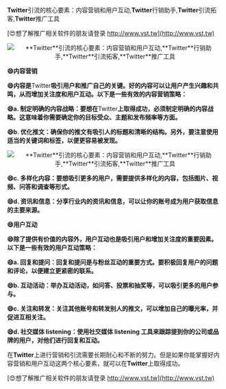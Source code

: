**Twitter**引流的核心要素：内容营销和用户互动,**Twitter**行销助手,**Twitter**引流拓客,**Twitter**推广工具

[😍想了解推广相关软件的朋友请登录 http://www.vst.tw](http://www.vst.tw)

 <center><img src="https://vst.tw/MP4/tuiguang/png/7.png" alt="**Twitter**引流的核心要素：内容营销和用户互动,**Twitter**行销助手,**Twitter**引流拓客,**Twitter**推广工具"></center>

**😄内容营销**

**😄内容是**Twitter**吸引用户和推广自己的关键。好的内容可以让用户产生兴趣和共鸣，从而增加关注度和用户互动。以下是一些有效的内容营销策略：**

**😄a. 制定明确的内容战略：要想在**Twitter**上取得成功，必须制定明确的内容战略。这意味着你需要确定你的目标受众、主题和发布频率等方面。**

**😄b. 优化推文：确保你的推文有吸引人的标题和清晰的结构。另外，要注意使用适当的关键词和标签，以便更容易被发现。**

 <center><img src="https://vst.tw/MP4/tuiguang/png/1.png" alt="**Twitter**引流的核心要素：内容营销和用户互动,**Twitter**行销助手,**Twitter**引流拓客,**Twitter**推广工具"></center>

**😄c. 多样化内容：要想吸引更多的用户，需要提供多样化的内容，包括图片、视频、问答和调查等形式。**

**😄d. 资讯和信息：分享行业内的资讯和信息，可以让你的账号成为用户获取信息的主要来源。**

**😄用户互动**

**😄除了提供有价值的内容外，用户互动也是吸引用户和增加关注度的重要因素。以下是一些有效的用户互动策略：**

**😄a. 回复和提问：回复和提问是与粉丝互动的重要方式。要积极回复用户的问题和评论，以便建立更紧密的联系。**

**😄b. 互动活动：举办互动活动，如问答、投票和抽奖等，可以吸引更多的用户参与。**

**😄c. 关注和转发：关注其他账号和转发别人的推文，可以增加自己的曝光率，并促进互相关注。**

**😄d. 社交媒体 listening：使用社交媒体 listening 工具来跟踪提到你的公司或品牌的用户，对他们进行回复和互动。**

在**Twitter**上进行营销和引流需要长期耐心和不断的努力。但是如果你能掌握好内容营销和用户互动这两个核心要素，就可以在**Twitter**上取得成功。

[😍想了解推广相关软件的朋友请登录 http://www.vst.tw](http://www.vst.tw)




